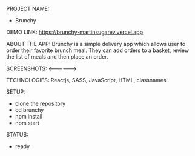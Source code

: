 PROJECT NAME:
- Brunchy

DEMO LINK: 
https://brunchy-martinsugarev.vercel.app

ABOUT THE APP: 
Brunchy is a simple delivery app which allows user to order their favorite brunch meal. They can add orders to a basket, review the list of meals and then place an order. 

SCREENSHOTS:
<------>

TECHNOLOGIES: 
Reactjs, SASS, JavaScript, HTML, classnames

SETUP: 
- clone the repository 
- cd brunchy
- npm install
- npm start

STATUS: 
- ready

